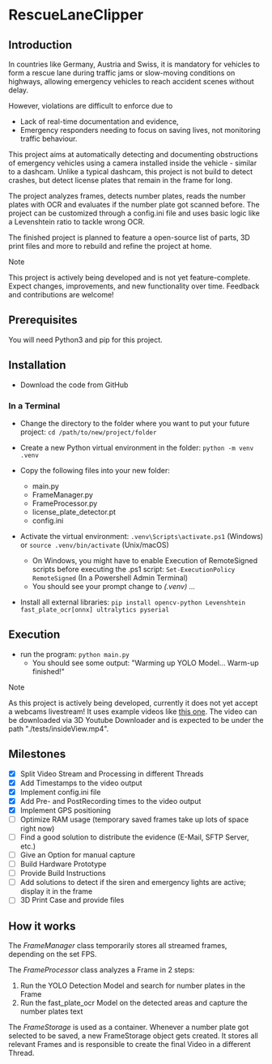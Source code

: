 # RescueLaneClipper
## Introduction
In countries like Germany, Austria and Swiss, it is mandatory for vehicles to form a rescue lane during traffic jams or slow-moving conditions on highways, allowing emergency vehicles to reach accident scenes without delay.

However, violations are difficult to enforce due to
- Lack of real-time documentation and evidence,
- Emergency responders needing to focus on saving lives, not monitoring traffic behaviour.

This project aims at automatically detecting and documenting obstructions of emergency vehicles using a camera installed inside the vehicle - similar to a dashcam.
Unlike a typical dashcam, this project is not build to detect crashes, but detect license plates that remain in the frame for long.

The project analyzes frames, detects number plates, reads the number plates with OCR and evaluates if the number plate got scanned before. The project can be customized through a config.ini file and uses basic logic like a Levenshtein ratio to tackle wrong OCR.

The finished project is planned to feature a open-source list of parts, 3D print files and more to rebuild and refine the project at home.

> [!NOTE]  
> This project is actively being developed and is not yet feature-complete. Expect changes, improvements, and new functionality over time. Feedback and contributions are welcome!

## Prerequisites
You will need Python3 and pip for this project.

## Installation
- Download the code from GitHub
### In a Terminal
- Change the directory to the folder where you want to put your future project: `cd /path/to/new/project/folder`
- Create a new Python virtual environment in the folder:
  `python -m venv .venv`


- Copy the following files into your new folder:
  - main.py
  - FrameManager.py
  - FrameProcessor.py
  - license_plate_detector.pt
  - config.ini
  

- Activate the virtual environment: `.venv\Scripts\activate.ps1` (Windows) or `source .venv/bin/activate` (Unix/macOS)
  - On Windows, you might have to enable Execution of RemoteSigned scripts before executing the .ps1 script: `Set-ExecutionPolicy RemoteSigned` (In a Powershell Admin Terminal)
  - You should see your prompt change to *(.venv) ...*
- Install all external libraries: `pip install opencv-python Levenshtein fast_plate_ocr[onnx] ultralytics pyserial`

## Execution
- run the program: `python main.py`
  - You should see some output: "Warming up YOLO Model... Warm-up finished!"

> [!NOTE]  
> As this project is actively being developed, currently it does not yet accept a webcams livestream! It uses example videos like [this one](https://www.youtube.com/watch?v=M6Rtz2CiY2c).
> The video can be downloaded via 3D Youtube Downloader and is expected to be under the path "./tests/insideView.mp4".

 ## Milestones
- [x] Split Video Stream and Processing in different Threads
- [x] Add Timestamps to the video output
- [x] Implement config.ini file
- [x] Add Pre- and PostRecording times to the video output
- [x] Implement GPS positioning
- [ ] Optimize RAM usage (temporary saved frames take up lots of space right now)
- [ ] Find a good solution to distribute the evidence (E-Mail, SFTP Server, etc.)
- [ ] Give an Option for manual capture
- [ ] Build Hardware Prototype
- [ ] Provide Build Instructions
- [ ] Add solutions to detect if the siren and emergency lights are active; display it in the frame
- [ ] 3D Print Case and provide files

## How it works
The *FrameManager* class temporarily stores all streamed frames, depending on the set FPS. 

The *FrameProcessor* class analyzes a Frame in 2 steps:
1. Run the YOLO Detection Model and search for number plates in the Frame
2. Run the fast_plate_ocr Model on the detected areas and capture the number plates text

The *FrameStorage* is used as a container. Whenever a number plate got selected to be saved, a new FrameStorage object gets created. It stores all relevant Frames and is responsible to create the final Video in a different Thread.
